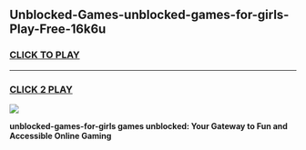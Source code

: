 
## Unblocked-Games-unblocked-games-for-girls-Play-Free-16k6u
<h3>
<a href="https://premium76.site?title=unblocked-games-for-girls&ref=15A">CLICK TO PLAY</a></h3>
<hr>

<h3>
<a href="https://premium76.site?title=unblocked-games-for-girls&ref=15A">CLICK 2 PLAY</a>
  
</h3>

<a href="https://premium76.site?title=unblocked-games-for-girls&ref=15A"><img src="https://clearcache.store/games.png"></a>


**unblocked-games-for-girls games unblocked: Your Gateway to Fun and Accessible Online Gaming**
